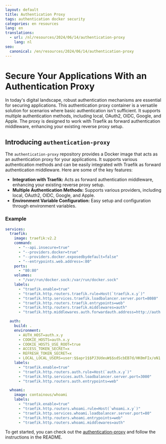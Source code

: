 ```yaml
---
layout: default
title: Authentication Proxy
tags: authentication docker security
categories: en resources
lang: en
translations:
  - url: /nl/resources/2024/06/14/authentication-proxy
    lang: nl
seo:
  canonical: /en/resources/2024/06/14/authentication-proxy
---
```


# Secure Your Applications With an Authentication Proxy

In today's digital landscape, robust authentication mechanisms are essential for securing applications. This authentication proxy container is a versatile solution for scenarios where basic authentication isn't sufficient. It supports multiple authentication methods, including local, OAuth2, OIDC, Google, and Apple. The proxy is designed to work with Traefik as forward authentication middleware, enhancing your existing reverse proxy setup.
<!--more-->

## Introducing `authentication-proxy`

The `authentication-proxy` repository provides a Docker image that acts as an authentication proxy for your applications. It supports various authentication methods and can be easily integrated with Traefik as forward authentication middleware. Here are some of the key features:

- **Integration with Traefik:** Acts as forward authentication middleware, enhancing your existing reverse proxy setup.
- **Multiple Authentication Methods:** Supports various providers, including local, OAuth2, OIDC, Google, and Apple.
- **Environment Variable Configuration:** Easy setup and configuration through environment variables.

### Example

```yaml
services:
  traefik:
    image: traefik:v2.2
    command:
      - "--api.insecure=true"
      - "--providers.docker=true"
      - "--providers.docker.exposedbydefault=false"
      - "--entrypoints.web.address=:80"
    ports:
      - "80:80"
    volumes:
      - "/var/run/docker.sock:/var/run/docker.sock"
    labels:
      - "traefik.enable=true"
      - "traefik.http.routers.traefik.rule=Host(`traefik.x.y`)"
      - "traefik.http.services.traefik.loadbalancer.server.port=8080"
      - "traefik.http.routers.traefik.entrypoints=web"
      - "traefik.http.routers.traefik.middlewares=auth"
      - "traefik.http.middlewares.auth.forwardauth.address=http://auth:3000"

  auth:
    build: .
    environment:
      - AUTH_HOST=auth.x.y
      - COOKIE_HOSTS=auth.x.y
      - COOKIE_HOSTS_USE_ROOT=true
      - ACCESS_TOKEN_SECRET=x
      - REFRESH_TOKEN_SECRET=x
      - LOCAL_LOCAL_USERS=user:$$apr1$$PJ3UdeuW$$sdScbEB7d/HK0mFIx/oN1. # user:password
    labels:
      - "traefik.enable=true"
      - "traefik.http.routers.auth.rule=Host(`auth.x.y`)"
      - "traefik.http.services.auth.loadbalancer.server.port=3000"
      - "traefik.http.routers.auth.entrypoints=web"

  whoami:
    image: containous/whoami
    labels:
      - "traefik.enable=true"
      - "traefik.http.routers.whoami.rule=Host(`whoami.x.y`)"
      - "traefik.http.services.whoami.loadbalancer.server.port=80"
      - "traefik.http.routers.whoami.entrypoints=web"
      - "traefik.http.routers.whoami.middlewares=auth"
```

To get started, you can check out the [authentication-proxy](https://github.com/PixNyb/authentication-proxy) and follow the instructions in the README.

